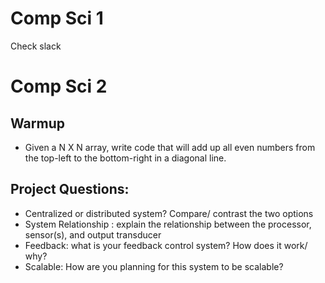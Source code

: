 # Comp Sci 1
Check slack



# Comp Sci 2

## Warmup
  - Given a N X N array, write code that will add up all even numbers from the top-left to the bottom-right in a diagonal line.

## Project Questions:
  - Centralized or distributed system? Compare/ contrast the two options
  - System Relationship : explain the relationship between the processor, sensor(s), and output transducer
  - Feedback: what is your feedback control system? How does it work/ why?
  - Scalable: How are you planning for this system to be scalable?
